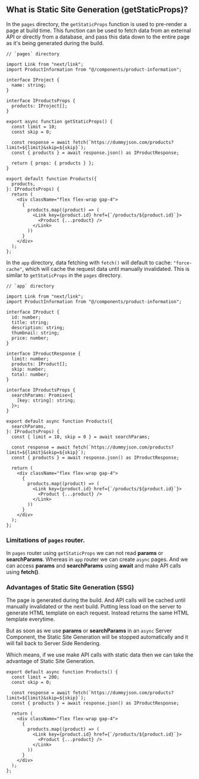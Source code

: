 ## What is Static Site Generation (getStaticProps)?

In the `pages` directory, the `getStaticProps` function is used to pre-render a page at build time. This function can be used to fetch data from an external API or directly from a database, and pass this data down to the entire page as it's being generated during the build.

```tsx
// `pages` directory

import Link from "next/link";
import ProductInformation from "@/components/product-information";

interface IProject {
  name: string;
}

interface IProductsProps {
  products: IProject[];
}

export async function getStaticProps() {
  const limit = 10;
  const skip = 0;

  const response = await fetch(`https://dummyjson.com/products?limit=${limit}&skip=${skip}`);
  const { products } = await response.json() as IProductResponse;

  return { props: { products } };
}

export default function Products({
  products,
}: IProductsProps) {
  return (
    <div className="flex flex-wrap gap-4">
      {
        products.map((product) => (
          <Link key={product.id} href={`/products/${product.id}`}>
            <Product {...product} />
          </Link>
        ))
      }
    </div>
  );
};
```

In the `app` directory, data fetching with `fetch()` will default to cache: `"force-cache"`, which will cache the request data until manually invalidated. This is similar to `getStaticProps` in the `pages` directory.

```tsx
// `app` directory

import Link from "next/link";
import ProductInformation from "@/components/product-information";

interface IProduct {
  id: number;
  title: string;
  description: string;
  thumbnail: string;
  price: number;
}

interface IProductResponse {
  limit: number;
  products: IProduct[];
  skip: number;
  total: number;
}

interface IProductsProps {
  searchParams: Promise<{
    [key: string]: string;
  }>;
}

export default async function Products({
  searchParams,
}: IProductsProps) {
  const { limit = 10, skip = 0 } = await searchParams;

  const response = await fetch(`https://dummyjson.com/products?limit=${limit}&skip=${skip}`);
  const { products } = await response.json() as IProductResponse;

  return (
    <div className="flex flex-wrap gap-4">
      {
        products.map((product) => (
          <Link key={product.id} href={`/products/${product.id}`}>
            <Product {...product} />
          </Link>
        ))
      }
    </div>
  );
};
```

### Limitations of `pages` router.

In `pages` router using `getStaticProps` we can not read **params** or **searchParams**. Whereas in `app` router we can create `async` pages. And we can access **params** and **searchParams** using **await** and make API calls using **fetch()**.

### Advantages of Static Site Generation (SSG)

The page is generated during the build. And API calls will be cached until manually invalidated or the next build. Putting less load on the server to generate HTML template on each request. Instead returns the same HTML template everytime.

But as soon as we use **params** or **searchParams** in an `async` Server Component, the Static Site Generation will be stopped automatically and it will fall back to Server Side Rendering.

Which means, if we use make API calls with static data then we can take the advantage of Static Site Generation.

```tsx
export default async function Products() {
  const limit = 200;
  const skip = 0;

  const response = await fetch(`https://dummyjson.com/products?limit=${limit}&skip=${skip}`);
  const { products } = await response.json() as IProductResponse;

  return (
    <div className="flex flex-wrap gap-4">
      {
        products.map((product) => (
          <Link key={product.id} href={`/products/${product.id}`}>
            <Product {...product} />
          </Link>
        ))
      }
    </div>
  );
};
```
